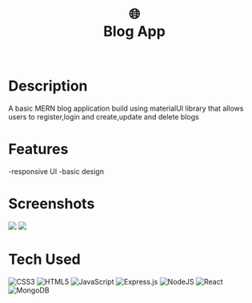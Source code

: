 <div align="center">
      <h1> 🌐<br/>Blog App</h1>
     </div>
<p align="center"> <a href="https://x.com/Aarya1101" target="_blank"><img alt="" src="https://img.shields.io/badge/Twitter-1DA1F2?style=normal&logo=twitter&logoColor=white" style="vertical-align:center" /></a> <a href="https://www.instagram.com/aarya_c111/" target="_blank"><img alt="" src="https://img.shields.io/badge/Instagram-E4405F?style=normal&logo=instagram&logoColor=white" style="vertical-align:center" /></a> <a href="https://www.linkedin.com/in/aarya-chauhan}" target="_blank"><img alt="" src="https://img.shields.io/badge/LinkedIn-0077B5?style=normal&logo=linkedin&logoColor=white" style="vertical-align:center" /></a> </p>

# Description
A basic MERN blog application build using materialUI library that allows users to register,login and create,update and delete blogs

# Features
-responsive UI
-basic design 
# Screenshots
 <img src="https://blogger.googleusercontent.com/img/b/R29vZ2xl/AVvXsEhkj6cp-p0CYUSEMenhuqCNnnnH_2QcAflG6udmfUrfIwzqnfmhv3Rj8YXM4WqJ98J0omf8obPgX4q0SKVjsV6Ck-TeaAvcbVRs5cqSpWRJoor3QO8e8w7oeGA-c6ynxIPwRrtBt3zBUr_ZUjbBVEj5yk7aX6a5B1mA-9HFXFZfycTFO_6eLlHd41Ah_2c/s16000/Screenshot%20(57).png"> <img src="https://blogger.googleusercontent.com/img/b/R29vZ2xl/AVvXsEib40RdkrcjnFH-F-u37Rxy-7jqdU9g0TSs0sUhhHc52_evI16i9XcdTQ1c7h-F01pW92Ngupovh9or4fRg0S8nlb-Pk2Jp6DfNgvgNYwwxnHKFUyBZp14mWjg7hc0AVMezZKGqZo_2V1sDNpJWIJ_xIexfC7PoqTXoJcPLUGKWpqC00yhp_pRX_Yq2rls/s16000/Screenshot%20(58).png">
# Tech Used
 ![CSS3](https://img.shields.io/badge/css3-%231572B6.svg?style=for-the-badge&logo=css3&logoColor=white) ![HTML5](https://img.shields.io/badge/html5-%23E34F26.svg?style=for-the-badge&logo=html5&logoColor=white) ![JavaScript](https://img.shields.io/badge/javascript-%23323330.svg?style=for-the-badge&logo=javascript&logoColor=%23F7DF1E) ![Express.js](https://img.shields.io/badge/express.js-%23404d59.svg?style=for-the-badge&logo=express&logoColor=%2361DAFB) ![NodeJS](https://img.shields.io/badge/node.js-6DA55F?style=for-the-badge&logo=node.js&logoColor=white) ![React](https://img.shields.io/badge/react-%2320232a.svg?style=for-the-badge&logo=react&logoColor=%2361DAFB) ![MongoDB](https://img.shields.io/badge/MongoDB-%234ea94b.svg?style=for-the-badge&logo=mongodb&logoColor=white)
      

<!-- </> with 💛 by readMD (https://readmd.itsvg.in) -->
    
